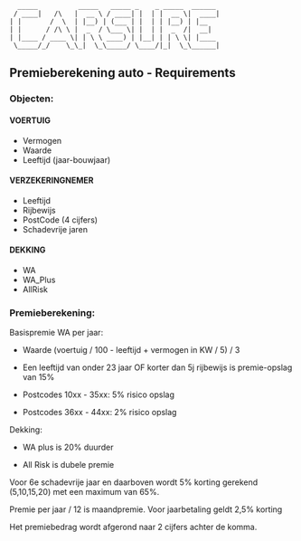 ```
  _____          _____   _____ _    _ _____  ______ 
 / ____|   /\   |  __ \ / ____| |  | |  __ \|  ____|
| |       /  \  | |__) | (___ | |  | | |__) | |__   
| |      / /\ \ |  _  / \___ \| |  | |  _  /|  __|  
| |____ / ____ \| | \ \ ____) | |__| | | \ \| |____ 
 \_____/_/    \_\_|  \_\_____/ \____/|_|  \_\______|
```
 
## Premieberekening auto - Requirements

### Objecten:

#### VOERTUIG
- Vermogen
- Waarde
- Leeftijd (jaar-bouwjaar)

#### VERZEKERINGNEMER
- Leeftijd
- Rijbewijs
- PostCode (4 cijfers)
- Schadevrije jaren

#### DEKKING
- WA
- WA_Plus
- AllRisk

### Premieberekening:

Basispremie WA per jaar:
- Waarde (voertuig / 100 - leeftijd + vermogen in KW / 5) / 3

- Een leeftijd van onder 23 jaar OF korter dan 5j rijbewijs is premie-opslag van 15%

- Postcodes 10xx - 35xx: 5% risico opslag
- Postcodes 36xx - 44xx: 2% risico opslag

Dekking:
- WA plus is 20% duurder

- All Risk is dubele premie

Voor 6e schadevrije jaar en daarboven wordt 5% korting gerekend (5,10,15,20) met een maximum van 65%.

Premie per jaar / 12 is maandpremie.
Voor jaarbetaling geldt 2,5% korting

Het premiebedrag wordt afgerond naar 2 cijfers achter de komma.




